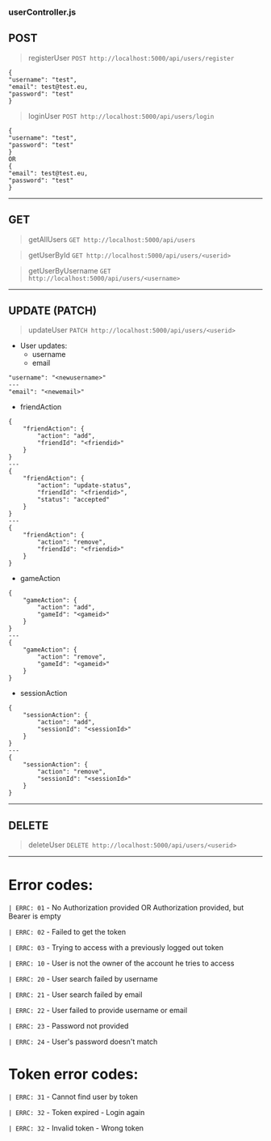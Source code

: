 ### userController.js
## POST
> registerUser
`POST http://localhost:5000/api/users/register`
```
{
"username": "test",
"email": test@test.eu,
"password": "test"
}
```
> loginUser
`POST http://localhost:5000/api/users/login`
```
{
"username": "test",
"password": "test"
}
OR
{
"email": test@test.eu,
"password": "test"
}
```
---
## GET
> getAllUsers
`GET http://localhost:5000/api/users`

> getUserById
`GET http://localhost:5000/api/users/<userid>`

> getUserByUsername
`GET http://localhost:5000/api/users/<username>`
---

## UPDATE (PATCH)
> updateUser
`PATCH http://localhost:5000/api/users/<userid>`
- User updates:
    - username
    - email
```
"username": "<newusername>"
---
"email": "<newemail>"
```

- friendAction
```
{
    "friendAction": {
        "action": "add", 
        "friendId": "<friendid>"
    }
}
---
{
    "friendAction": {
        "action": "update-status", 
        "friendId": "<friendid>",
        "status": "accepted"
    }
}
---
{
    "friendAction": {
        "action": "remove", 
        "friendId": "<friendid>"
    }
}
```
- gameAction
```
{
    "gameAction": {
        "action": "add", 
        "gameId": "<gameid>"
    }
}
---
{
    "gameAction": {
        "action": "remove", 
        "gameId": "<gameid>"
    }
}
```
- sessionAction
```
{
    "sessionAction": {
        "action": "add",
        "sessionId": "<sessionId>"
    }
}
---
{
    "sessionAction": {
        "action": "remove",
        "sessionId": "<sessionId>"
    }
}
```
---
## DELETE
> deleteUser
`DELETE http://localhost:5000/api/users/<userid>`
---

# Error codes:
`| ERRC: 01` - No Authorization provided OR Authorization provided, but Bearer is empty

`| ERRC: 02` - Failed to get the token

`| ERRC: 03` - Trying to access with a previously logged out token

`| ERRC: 10` - User is not the owner of the account he tries to access

`| ERRC: 20` - User search failed by username

`| ERRC: 21` - User search failed by email

`| ERRC: 22` - User failed to provide username or email

`| ERRC: 23` - Password not provided

`| ERRC: 24` - User's password doesn't match

# Token error codes:

`| ERRC: 31` - Cannot find user by token

`| ERRC: 32` - Token expired - Login again

`| ERRC: 32` - Invalid token - Wrong token

